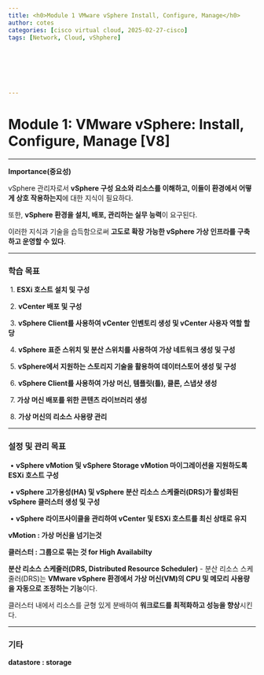 ```yaml
---
title: <h0>Module 1 VMware vSphere Install, Configure, Manage</h0>
author: cotes   
categories: [cisco virtual cloud, 2025-02-27-cisco]
tags: [Network, Cloud, vShphere]







---
```


# Module 1: VMware vSphere: Install, Configure, Manage [V8]



------

**Importance(중요성)**

vSphere 관리자로서 **vSphere 구성 요소와 리소스를 이해하고, 이들이 환경에서 어떻게 상호 작용하는지**에 대한 지식이 필요하다.

또한, **vSphere 환경을 설치, 배포, 관리하는 실무 능력**이 요구된다.

이러한 지식과 기술을 습득함으로써 **고도로 확장 가능한 vSphere 가상 인프라를 구축하고 운영할 수 있다**.



------

### **학습 목표**

​	1.	**ESXi 호스트 설치 및 구성**

​	2.	**vCenter 배포 및 구성**

​	3.	**vSphere Client를 사용하여 vCenter 인벤토리 생성 및 vCenter 사용자 역할 할당**

​	4.	**vSphere 표준 스위치 및 분산 스위치를 사용하여 가상 네트워크 생성 및 구성**

​	5.	**vSphere에서 지원하는 스토리지 기술을 활용하여 데이터스토어 생성 및 구성**

​	6.	**vSphere Client를 사용하여 가상 머신, 템플릿(틀), 클론, 스냅샷 생성**

​	7.	**가상 머신 배포를 위한 콘텐츠 라이브러리 생성**

​	8.	**가상 머신의 리소스 사용량 관리**

------

### **설정 및 관리 목표**

​	•	**vSphere vMotion 및 vSphere Storage vMotion 마이그레이션을 지원하도록 ESXi 호스트 구성**

​	•	**vSphere 고가용성(HA) 및 vSphere 분산 리소스 스케줄러(DRS)가 활성화된 vSphere 클러스터 생성 및 구성**

​	•	**vSphere 라이프사이클을 관리하여 vCenter 및 ESXi 호스트를 최신 상태로 유지**

**vMotion : 가상 머신을 넘기는것**

**클러스터 : 그룹으로 묶는 것 for High Availabilty**

**분산 리소스 스케줄러(DRS, Distributed Resource Scheduler)** -  분산 리소스 스케줄러(DRS)는 **VMware vSphere 환경에서 가상 머신(VM)의 CPU 및 메모리 사용량을 자동으로 조정하는 기능**이다.

클러스터 내에서 리소스를 균형 있게 분배하여 **워크로드를 최적화하고 성능을 향상**시킨다.

------

### 기타

**datastore : storage**